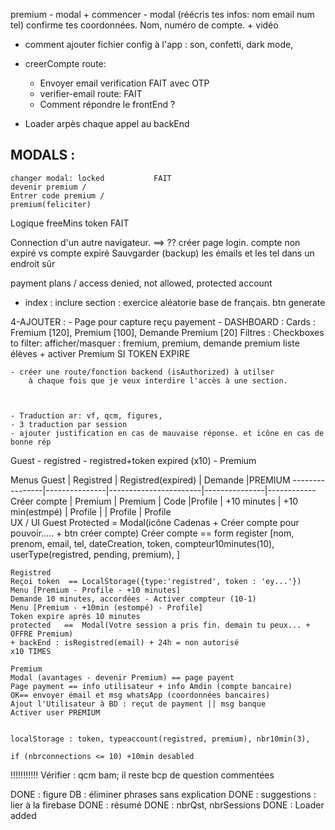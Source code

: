 premium - modal + commencer - modal (réécris tes infos: nom email num tel) confirme tes
	coordonnées. Nom, numéro de compte. + vidéo

- comment ajouter fichier config à l'app : son, confetti, dark mode,
- creerCompte route:
	- Envoyer email verification	FAIT avec OTP
	- verifier-email route:			FAIT
	- Comment répondre le frontEnd ?

- Loader arpès chaque appel au backEnd

MODALS :
--------
	changer modal: locked			FAIT
	devenir premium / 
	Entrer code premium /
	premium(feliciter)

Logique freeMins token				FAIT


Connection d'un autre navigateur. ==> ?? créer page login.
 			 compte non expiré vs compte expiré
Sauvgarder (backup) les émails et les tel dans un endroit sûr

payment plans / access denied, not allowed, protected account
- index : inclure section : exercice aléatorie base de français. btn generate


4-AJOUTER :
	- Page pour capture reçu payement
	- DASHBOARD :
		Cards : Fremium [120], Premium [100], Demande Premium [20]
		Filtres : Checkboxes to filter: afficher/masquer : fremium, premium, demande premium
		liste élèves + activer Premium
        SI TOKEN EXPIRE

    - créer une route/fonction backend (isAuthorized) à utilser 
        à chaque fois que je veux interdire l'accès à une section.


        
    - Traduction ar: vf, qcm, figures, 
    - 3 traduction par session
    - ajouter justification en cas de mauvaise réponse. et icône en cas de bonne rép


Guest - registred - registred+token expired (x10)  - Premium

Menus
	Guest			|	Registred	|	Registred(expired)	|	Demande		|PREMIUM
	----------------|---------------|-----------------------|---------------|------------
	Créer compte	|	Premium		|	Premium				|	Code		|Profile
					|	+10 minutes	|	+10 min(estmpé)		|	Profile     |
					|	Profile		|   Profile				
UX / UI
	Guest
	Protected = Modal(icône Cadenas + Créer compte pour pouvoir..... + btn créer compte)
	Créer compte == form register [nom, prenom, email, tel, dateCreation, token, compteur10minutes(10), userType(registred, pending, premium),  ]
	
	Registred
	Reçoi token	 ==	LocalStorage({type:'registred', token : 'ey...'})
	Menu [Premium - Profile - +10 minutes]
	Demande 10 minutes, accordées - Activer compteur (10-1)
	Menu [Premium - +10min (estompé) - Profile]
	Token expire après 10 minutes
	protected	==	Modal(Votre session a pris fin. demain tu peux... + OFFRE Premium)
	+ backEnd : isRegistred(email) + 24h = non autorisé
	x10 TIMES
	
	Premium
	Modal (avantages - devenir Premium) == page payent
	Page payment == info utilisateur + info Amdin (compte bancaire)
	OK== envoyer émail et msg whatsApp (coordonnées bancaires)
	Ajout l'Utilisateur à BD : reçut de payment || msg banque
	Activer user PREMIUM
	
	
	localStorage : token, typeaccount(registred, premium), nbr10min(3),
	
	if (nbrconnections <= 10) +10min desabled
	


!!!!!!!!!!! Vérifier : qcm bam; il reste bcp de question commentées


DONE : figure DB : éliminer phrases sans explication
DONE : suggestions : lier à la firebase
DONE : résumé
DONE : nbrQst, nbrSessions
DONE : Loader added